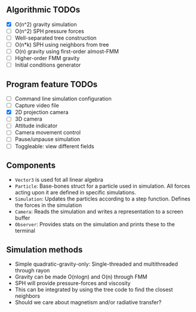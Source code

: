 ## Algorithmic TODOs
- [x] O(n^2) gravity simulation
- [ ] O(n^2) SPH pressure forces
- [ ] Well-separated tree construction
- [ ] O(n*k) SPH using neighbors from tree
- [ ] O(n) gravity using first-order almost-FMM
- [ ] Higher-order FMM gravity
- [ ] Initial conditions generator

## Program feature TODOs
- [ ] Command line simulation configuration
- [ ] Capture video file
- [x] 2D projection camera
- [ ] 3D camera
- [ ] Attitude indicator
- [ ] Camera movement control
- [ ] Pause/unpause simulation
- [ ] Toggleable: view different fields

## Components
- `Vector3` is used fot all linear algebra
- `Particle`: Base-bones struct for a particle used in simulation. All forces acting upon it are defined in specific simulations.
- `Simulation`: Updates the particles according to a step function. Defines the forces in the simulation
- `Camera`: Reads the simulation and writes a representation to a screen buffer
- `Observer`: Provides stats on the simulation and prints these to the terminal

## Simulation methods
- Simple quadratic-gravity-only: Single-threaded and multithreaded through rayon
- Gravity can be made O(nlogn) and O(n) through FMM
- SPH will provide pressure-forces and viscosity
- This can be integrated by using the tree code to find the closest neighbors
- Should we care about magnetism and/or radiative transfer?